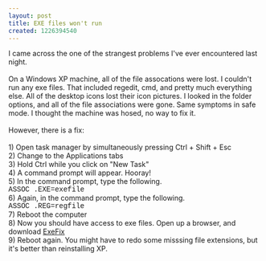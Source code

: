 ```yaml
---
layout: post
title: EXE files won't run
created: 1226394540
---
```

<p>I came across the one of the strangest problems I&#39;ve ever encountered last night.<br />
	<br />
	On a Windows XP machine, all of the file assocations were lost. I couldn&#39;t run any exe files. That included regedit, cmd, and pretty much everything else. All of the desktop icons lost their icon pictures. I looked in the folder options, and all of the file associations were gone. Same symptoms in safe mode. I thought the machine was hosed, no way to fix it.<br />
	<br />
	However, there is a fix:<br />
	<br />
	1) Open task manager by simultaneously pressing Ctrl + Shift + Esc<br />
	2) Change to the Applications tabs<br />
	3) Hold Ctrl while you click on &quot;New Task&quot;<br />
	4) A command prompt will appear. Hooray!<br />
	5) In the command prompt, type the following.<br />
	<span style="font-family: courier new;">ASSOC .EXE=exefile</span><br />
	6) Again, in the command prompt, type the following.<br />
	<span style="font-family: courier new;">ASSOC .REG=regfile</span><br />
	7) Reboot the computer<br />
	8) Now you should have access to exe files. Open up a browser, and download <a href="http://www.kellys-korner-xp.com/regs_edits/exefix.reg">ExeFix</a><br />
	9) Reboot again. You might have to redo some misssing file extensions, but it&#39;s better than reinstalling XP.</p>
